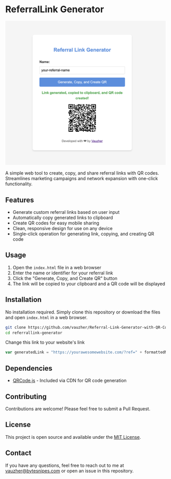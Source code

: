 # ReferralLink Generator
![alt text](https://github.com/vauzher/Referral-Link-Generator-with-QR-Code/blob/main/screenshot-1.png)

A simple web tool to create, copy, and share referral links with QR codes. Streamlines marketing campaigns and network expansion with one-click functionality.

## Features

- Generate custom referral links based on user input
- Automatically copy generated links to clipboard
- Create QR codes for easy mobile sharing
- Clean, responsive design for use on any device
- Single-click operation for generating link, copying, and creating QR code

## Usage

1. Open the `index.html` file in a web browser
2. Enter the name or identifier for your referral link
3. Click the "Generate, Copy, and Create QR" button
4. The link will be copied to your clipboard and a QR code will be displayed

## Installation

No installation required. Simply clone this repository or download the files and open `index.html` in a web browser.

```bash
git clone https://github.com/vauzher/Referral-Link-Generator-with-QR-Code.git
cd referrallink-generator
```
Change this link to your website's link
```javascript
var generatedLink = "https://yourawesomewebsite.com/?ref=" + formattedName;
```
## Dependencies

- [QRCode.js](https://davidshimjs.github.io/qrcodejs/) - Included via CDN for QR code generation

## Contributing

Contributions are welcome! Please feel free to submit a Pull Request.

## License

This project is open source and available under the [MIT License](LICENSE).

## Contact

If you have any questions, feel free to reach out to me at [vauzher@bytesnipes.com](mailto:vauzher@bytesnipes.com) or open an issue in this repository.
